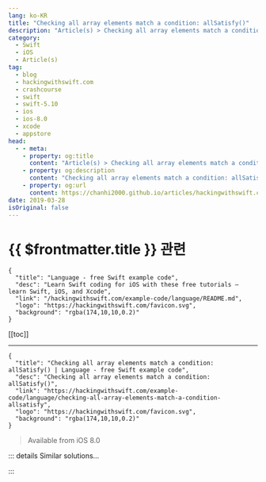```yaml
---
lang: ko-KR
title: "Checking all array elements match a condition: allSatisfy()"
description: "Article(s) > Checking all array elements match a condition: allSatisfy()"
category:
  - Swift
  - iOS
  - Article(s)
tag: 
  - blog
  - hackingwithswift.com
  - crashcourse
  - swift
  - swift-5.10
  - ios
  - ios-8.0
  - xcode
  - appstore
head:
  - - meta:
    - property: og:title
      content: "Article(s) > Checking all array elements match a condition: allSatisfy()"
    - property: og:description
      content: "Checking all array elements match a condition: allSatisfy()"
    - property: og:url
      content: https://chanhi2000.github.io/articles/hackingwithswift.com/example-code/language/checking-all-array-elements-match-a-condition-allsatisfy.html
date: 2019-03-28
isOriginal: false
---
```


# {{ $frontmatter.title }} 관련

```component VPCard
{
  "title": "Language - free Swift example code",
  "desc": "Learn Swift coding for iOS with these free tutorials – learn Swift, iOS, and Xcode",
  "link": "/hackingwithswift.com/example-code/language/README.md",
  "logo": "https://hackingwithswift.com/favicon.svg",
  "background": "rgba(174,10,10,0.2)"
}
```

[[toc]]

---

```component VPCard
{
  "title": "Checking all array elements match a condition: allSatisfy() | Language - free Swift example code",
  "desc": "Checking all array elements match a condition: allSatisfy()",
  "link": "https://hackingwithswift.com/example-code/language/checking-all-array-elements-match-a-condition-allsatisfy",
  "logo": "https://hackingwithswift.com/favicon.svg",
  "background": "rgba(174,10,10,0.2)"
}
```

> Available from iOS 8.0

<!-- TODO: 작성 -->

<!-- 
If you have a collection of objects and want to check that all of them match a specific condition, you should use the `allSatisfy()` method.

For example, if we had an array of words and wanted to make sure they all start with the letter “S”, we could write code like this:

```swift
let sWords = ["Swift", "Seahorse", "Solar"]
let allMatch = sWords.allSatisfy { $0.hasPrefix("S") }
```

Alternatively, if we had an array of exam results like this:

```swift
let scores = [85, 88, 95, 92]
```

We could decide whether that student passed their course by checking whether all their exam results were 85 or higher:

```swift
let passed = scores.allSatisfy { $0 >= 85 }
```

-->

::: details Similar solutions…

<!--
/example-code/language/check-whether-all-items-in-an-array-match-a-condition">Check whether all items in an array match a condition 
/example-code/strings/nsregularexpression-how-to-match-regular-expressions-in-strings">NSRegularExpression: How to match regular expressions in strings 
/example-code/language/removing-matching-elements-from-a-collection-removeallwhere">Removing matching elements from a collection: removeAll(where:) 
/quick-start/swiftui/enabling-and-disabling-elements-in-forms">Enabling and disabling elements in forms 
/example-code/uikit/how-set-different-widths-for-a-uisegmentedcontrols-elements">How set different widths for a UISegmentedControl's elements</a>
-->

:::

